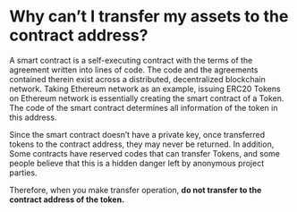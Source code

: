 # Why can’t I transfer my assets to the contract address?

A smart contract is a self-executing contract with the terms of the agreement written into lines of code. The code and the agreements contained therein exist across a distributed, decentralized blockchain network. Taking Ethereum network as an example, issuing ERC20 Tokens on Ethereum network is essentially creating the smart contract of a Token. The code of the smart contract determines all information of the token in this address.

Since the smart contract doesn’t have a private key, once transferred tokens to the contract address, they may never be returned. In addition, Some contracts have reserved codes that can transfer Tokens, and some people believe that this is a hidden danger left by anonymous project parties.

Therefore, when you make transfer operation, **do not transfer to the contract address of the token.**

